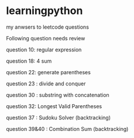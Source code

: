 # learningpython
my anwsers to leetcode questions

Following question needs review

question 10: regular expression

question 18: 4 sum

question 22: generate parentheses

question 23 : divide and conquer

question 30 : substring with concatenation

question 32: Longest Valid Parentheses

question 37 : Sudoku Solver (backtracking)

question 39&40 : Combination Sum (backtracking)
